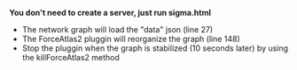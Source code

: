 **You don't need to create a server, just run sigma.html**

  * The network graph will load the "data" json (line 27)
  * The ForceAtlas2 pluggin will reorganize the graph (line 148)
  * Stop the pluggin when the graph is stabilized (10 seconds later) by using the killForceAtlas2 method

